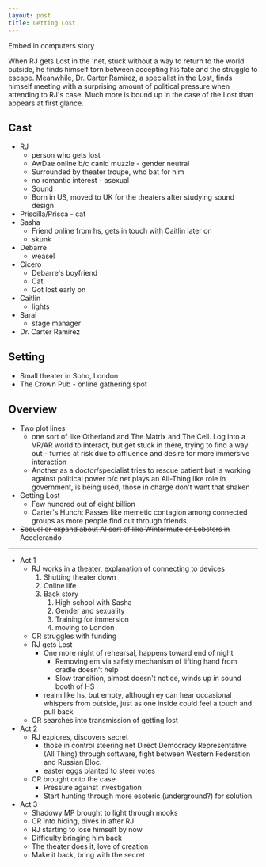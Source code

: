```yaml
---
layout: post
title: Getting Lost
---
```


Embed in computers story

When RJ gets Lost in the 'net, stuck without a way to return to the world outside, he finds himself torn between accepting his fate and the struggle to escape.  Meanwhile, Dr. Carter Ramirez, a specialist in the Lost, finds himself meeting with a surprising amount of political pressure when attending to RJ's case.  Much more is bound up in the case of the Lost than appears at first glance.

## Cast
* RJ
    * person who gets lost
    * AwDae online b/c canid muzzle - gender neutral
    * Surrounded by theater troupe, who bat for him
    * no romantic interest - asexual
    * Sound
    * Born in US, moved to UK for the theaters after studying sound design
* Priscilla/Prisca - cat
* Sasha
    * Friend online from hs, gets in touch with Caitlin later on
    * skunk
* Debarre
    * weasel
* Cicero
    * Debarre's boyfriend
    * Cat
    * Got lost early on
* Caitlin
    * lights
* Sarai
    * stage manager
* Dr. Carter Ramirez

## Setting

* Small theater in Soho, London
* The Crown Pub - online gathering spot

## Overview

* Two plot lines
    * one sort of like Otherland and The Matrix and The Cell.  Log into a VR/AR world to interact, but get stuck in there, trying to find a way out - furries at risk due to affluence and desire for more immersive interaction
    * Another as a doctor/specialist tries to rescue patient but is working against political power b/c net plays an All-Thing like role in government, is being used, those in charge don't want that shaken
* Getting Lost
    * Few hundred out of eight billion
    * Carter's Hunch: Passes like memetic contagion among connected groups as more people find out through friends.
* ~~Sequel or expand about AI sort of like Wintermute or Lobsters in Accelerando~~
-----

* Act 1
    * RJ works in a theater, explanation of connecting to devices
        1. Shutting theater down
        2. Online life
        3. Back story
            1. High school with Sasha
            2. Gender and sexuality
            3. Training for immersion
            4. moving to London
    * CR struggles with funding
    * RJ gets Lost
        * One more night of rehearsal, happens toward end of night
            * Removing em via safety mechanism of lifting hand from cradle doesn't help
            * Slow transition, almost doesn't notice, winds up in sound booth of HS
        * realm like hs, but empty, although ey can hear occasional whispers from outside, just as one inside could feel a touch and pull back
    * CR searches into transmission of getting lost
* Act 2
    * RJ explores, discovers secret
        * those in control steering net Direct Democracy Representative (All Thing) through software, fight between Western Federation and Russian Bloc.
        * easter eggs planted to steer votes
    * CR brought onto the case
        * Pressure against investigation
        * Start hunting through more esoteric (underground?) for solution
* Act 3
    * Shadowy MP brought to light through mooks
    * CR into hiding, dives in after RJ
    * RJ starting to lose himself by now
    * Difficulty bringing him back
    * The theater does it, love of creation
    * Make it back, bring with the secret
